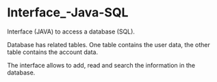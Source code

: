 # Interface_-Java-SQL
Interface (JAVA) to access a database (SQL).

Database has related tables. One table contains the user data, the other table contains the account data.

The interface allows to add, read and search the information in the database.
